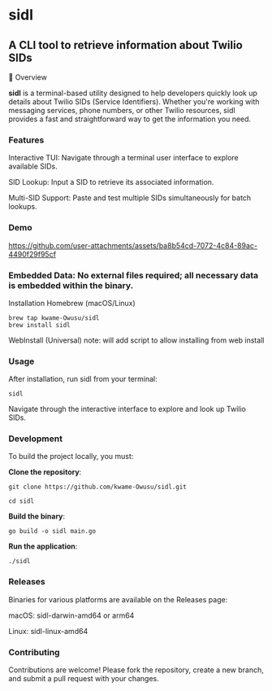 # sidl

## A CLI tool to retrieve information about Twilio SIDs

📌 Overview

**sidl** is a terminal-based utility designed to help developers quickly look up details about Twilio SIDs (Service Identifiers). Whether you're working with messaging services, phone numbers, or other Twilio resources, sidl provides a fast and straightforward way to get the information you need.

### Features

Interactive TUI: Navigate through a terminal user interface to explore available SIDs.

SID Lookup: Input a SID to retrieve its associated information.

Multi-SID Support: Paste and test multiple SIDs simultaneously for batch lookups.

###  Demo

https://github.com/user-attachments/assets/ba8b54cd-7072-4c84-89ac-4490f29f95cf

### Embedded Data: No external files required; all necessary data is embedded within the binary.

Installation
Homebrew (macOS/Linux)

```
brew tap kwame-Owusu/sidl
brew install sidl

```

WebInstall (Universal)
note: will add script to allow installing from web install

### Usage

After installation, run sidl from your terminal:

```
sidl

```

Navigate through the interactive interface to explore and look up Twilio SIDs.

### Development

To build the project locally, you must:

**Clone the repository**:

```
git clone https://github.com/kwame-Owusu/sidl.git

cd sidl
```

**Build the binary**:

```
go build -o sidl main.go

```

**Run the application**:

```
./sidl

```

### Releases

Binaries for various platforms are available on the Releases
page:

macOS: sidl-darwin-amd64 or arm64

Linux: sidl-linux-amd64

###  Contributing

Contributions are welcome! Please fork the repository, create a new branch, and submit a pull request with your changes.

